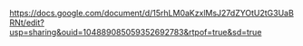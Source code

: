 https://docs.google.com/document/d/15rhLM0aKzxlMsJ27dZYOtU2tG3UaBRNt/edit?usp=sharing&ouid=104889085059352692783&rtpof=true&sd=true
